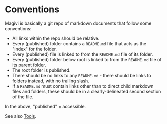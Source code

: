 
# Conventions

Magivi is basically a git repo of markdown documents that follow some conventions:

* All links within the repo should be relative.
* Every (published) folder contains a `README.md` file that acts as the "index" for the folder.
* Every (published) file is linked to from the `README.md` file of its folder.
* Every (published) folder below root is linked to from the `README.md` file of its parent folder.
* The root folder is published.
* There should be no links to any `README.md` - there should be links to folders instead, with no trailing slash.
* If a `README.md` must contain links other than to direct child markdown files and folders,
  these should be in a clearly-delineated second section of the file.


In the above, "published" = accessible.

See also [Tools](../tools).
